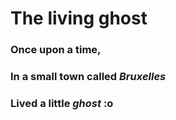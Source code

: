 # The living ghost

### Once upon a time, 
### In a small town called _Bruxelles_ 
### Lived a little *ghost* :o